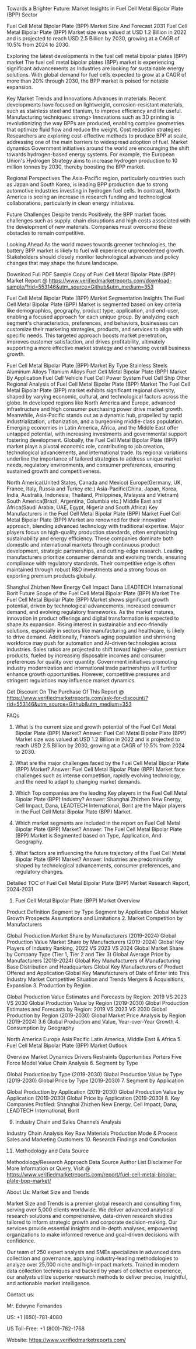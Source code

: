 Towards a Brighter Future: Market Insights in Fuel Cell Metal Bipolar Plate (BPP) Sector


Fuel Cell Metal Bipolar Plate (BPP) Market Size And Forecast 2031
Fuel Cell Metal Bipolar Plate (BPP) Market size was valued at USD 1.2 Billion in 2022 and is projected to reach USD 2.5 Billion by 2030, growing at a CAGR of 10.5% from 2024 to 2030.

Exploring the latest developments in the fuel cell metal bipolar plates (BPP) market
The fuel cell metal bipolar plates (BPP) market is experiencing significant advancements as Industries are looking for sustainable energy solutions. With global demand for fuel cells expected to grow at a CAGR of more than 20% through 2030, the BPP market is poised for notable expansion.

Key Market Trends and Innovations
Advances in materials: Recent developments have focused on lightweight, corrosion-resistant materials, such as stainless steel and titanium, to improve efficiency and life useful.
Manufacturing techniques: strong> Innovations such as 3D printing is revolutionizing the way BPPs are produced, enabling complex geometries that optimize fluid flow and reduce the weight.
Cost reduction strategies: Researchers are exploring cost-effective methods to produce BPP at scale, addressing one of the main barriers to widespread adoption of fuel.
Market dynamics
Government initiatives around the world are encouraging the shift towards hydrogen-based energy systems. For example, the European Union's Hydrogen Strategy aims to increase hydrogen production to 10 million tonnes by 2030, thereby boosting the BPP market.

Regional Perspectives
The Asia-Pacific region, particularly countries such as Japan and South Korea, is leading BPP production due to strong automotive industries investing in hydrogen fuel cells. In contrast, North America is seeing an increase in research funding and technological collaborations, particularly in clean energy initiatives.

Future Challenges
Despite trends Positively, the BPP market faces challenges such as supply. chain disruptions and high costs associated with the development of new materials. Companies must overcome these obstacles to remain competitive.

Looking Ahead
As the world moves towards greener technologies, the battery BPP market is likely to fuel will experience unprecedented growth. Stakeholders should closely monitor technological advances and policy changes that may shape the future landscape.

Download Full PDF Sample Copy of Fuel Cell Metal Bipolar Plate (BPP) Market Report @ https://www.verifiedmarketreports.com/download-sample/?rid=553146&utm_source=Github&utm_medium=353

Fuel Cell Metal Bipolar Plate (BPP) Market Segmentation Insights
The Fuel Cell Metal Bipolar Plate (BPP) Market is segmented based on key criteria like demographics, geography, product type, application, and end-user, enabling a focused approach for each unique group. By analyzing each segment's characteristics, preferences, and behaviors, businesses can customize their marketing strategies, products, and services to align with specific needs. This targeted approach boosts market penetration, improves customer satisfaction, and drives profitability, ultimately supporting a more effective market strategy and enhancing overall business growth.

Fuel Cell Metal Bipolar Plate (BPP) Market By Type
Stainless Steels
Aluminum Alloys
Titanium Alloys
Fuel Cell Metal Bipolar Plate (BPP) Market By Application
Fuel Cell Vehicle
Fuel Cell Power System
Fuel Cell Ship
Other
Regional Analysis of Fuel Cell Metal Bipolar Plate (BPP) Market
The Fuel Cell Metal Bipolar Plate (BPP) market exhibits significant regional diversity, shaped by varying economic, cultural, and technological factors across the globe. In developed regions like North America and Europe, advanced infrastructure and high consumer purchasing power drive market growth. Meanwhile, Asia-Pacific stands out as a dynamic hub, propelled by rapid industrialization, urbanization, and a burgeoning middle-class population. Emerging economies in Latin America, Africa, and the Middle East offer untapped potential, with increasing investments and governmental support fostering development. Globally, the Fuel Cell Metal Bipolar Plate (BPP) market plays a pivotal economic role, contributing to job creation, technological advancements, and international trade. Its regional variations underline the importance of tailored strategies to address unique market needs, regulatory environments, and consumer preferences, ensuring sustained growth and competitiveness.

North America(United States, Canada and Mexico)
Europe(Germany, UK, France, Italy, Russia and Turkey etc.)
Asia-Pacific(China, Japan, Korea, India, Australia, Indonesia, Thailand, Philippines, Malaysia and Vietnam)
South America(Brazil, Argentina, Columbia etc.)
Middle East and Africa(Saudi Arabia, UAE, Egypt, Nigeria and South Africa)
Key Manufacturers in the Fuel Cell Metal Bipolar Plate (BPP) Market
Fuel Cell Metal Bipolar Plate (BPP) Market are renowned for their innovative approach, blending advanced technology with traditional expertise. Major players focus on high-quality production standards, often emphasizing sustainability and energy efficiency. These companies dominate both domestic and international markets through continuous product development, strategic partnerships, and cutting-edge research. Leading manufacturers prioritize consumer demands and evolving trends, ensuring compliance with regulatory standards. Their competitive edge is often maintained through robust R&D investments and a strong focus on exporting premium products globally.

Shanghai Zhizhen New Energy
Cell Impact
Dana
LEADTECH International
Borit
Future Scope of the Fuel Cell Metal Bipolar Plate (BPP) Market
The Fuel Cell Metal Bipolar Plate (BPP) Market shows significant growth potential, driven by technological advancements, increased consumer demand, and evolving regulatory frameworks. As the market matures, innovation in product offerings and digital transformation is expected to shape its expansion. Rising interest in sustainable and eco-friendly solutions, especially in sectors like manufacturing and healthcare, is likely to drive demand. Additionally, France’s aging population and shrinking workforce may push for automation and AI-driven technologies across industries. Sales ratios are projected to shift toward higher-value, premium products, fueled by increasing disposable incomes and consumer preferences for quality over quantity. Government initiatives promoting industry modernization and international trade partnerships will further enhance growth opportunities. However, competitive pressures and stringent regulations may influence market dynamics.

Get Discount On The Purchase Of This Report @ https://www.verifiedmarketreports.com/ask-for-discount/?rid=553146&utm_source=Github&utm_medium=353

FAQs
1. What is the current size and growth potential of the Fuel Cell Metal Bipolar Plate (BPP) Market?
Answer: Fuel Cell Metal Bipolar Plate (BPP) Market size was valued at USD 1.2 Billion in 2022 and is projected to reach USD 2.5 Billion by 2030, growing at a CAGR of 10.5% from 2024 to 2030.

2. What are the major challenges faced by the Fuel Cell Metal Bipolar Plate (BPP) Market?
Answer: Fuel Cell Metal Bipolar Plate (BPP) Market face challenges such as intense competition, rapidly evolving technology, and the need to adapt to changing market demands.

3. Which Top companies are the leading Key players in the Fuel Cell Metal Bipolar Plate (BPP) Industry?
Answer: Shanghai Zhizhen New Energy, Cell Impact, Dana, LEADTECH International, Borit are the Major players in the Fuel Cell Metal Bipolar Plate (BPP) Market.

4. Which market segments are included in the report on Fuel Cell Metal Bipolar Plate (BPP) Market?
Answer: The Fuel Cell Metal Bipolar Plate (BPP) Market is Segmented based on Type, Application, And Geography.

5. What factors are influencing the future trajectory of the Fuel Cell Metal Bipolar Plate (BPP) Market?
Answer: Industries are predominantly shaped by technological advancements, consumer preferences, and regulatory changes.

Detailed TOC of Fuel Cell Metal Bipolar Plate (BPP) Market Research Report, 2024-2031
1. Fuel Cell Metal Bipolar Plate (BPP) Market Overview

Product Definition
Segment by Type
Segment by Application
Global Market Growth Prospects
Assumptions and Limitations
2. Market Competition by Manufacturers

Global Production Market Share by Manufacturers (2019-2024)
Global Production Value Market Share by Manufacturers (2019-2024)
Global Key Players of Industry Ranking, 2022 VS 2023 VS 2024
Global Market Share by Company Type (Tier 1, Tier 2 and Tier 3)
Global Average Price by Manufacturers (2019-2024)
Global Key Manufacturers of Manufacturing Base Distribution and Headquarters
Global Key Manufacturers of Product Offered and Application
Global Key Manufacturers of Date of Enter into This Industry
Market Competitive Situation and Trends
Mergers & Acquisitions, Expansion
3. Production by Region

Global Production Value Estimates and Forecasts by Region: 2019 VS 2023 VS 2030
Global Production Value by Region (2019-2030)
Global Production Estimates and Forecasts by Region: 2019 VS 2023 VS 2030
Global Production by Region (2019-2030)
Global Market Price Analysis by Region (2019-2024) 3.6 Global Production and Value, Year-over-Year Growth
4. Consumption by Geography

North America
Europe
Asia Pacific
Latin America, Middle East & Africa
5. Fuel Cell Metal Bipolar Plate (BPP) Market Outlook

Overview
Market Dynamics
Drivers
Restraints
Opportunities
Porters Five Force Model
Value Chain Analysis 
6. Segment by Type

Global Production by Type (2019-2030)
Global Production Value by Type (2019-2030)
Global Price by Type (2019-2030)
7. Segment by Application

Global Production by Application (2019-2030)
Global Production Value by Application (2019-2030)
Global Price by Application (2019-2030)
8. Key Companies Profiled: Shanghai Zhizhen New Energy, Cell Impact, Dana, LEADTECH International, Borit

9. Industry Chain and Sales Channels Analysis

Industry Chain Analysis
Key Raw Materials
Production Mode & Process
Sales and Marketing
Customers
10. Research Findings and Conclusion

11. Methodology and Data Source

Methodology/Research Approach
Data Source
Author List
Disclaimer
For More Information or Query, Visit @ https://www.verifiedmarketreports.com/report/fuel-cell-metal-bipolar-plate-bpp-market/

About Us: Market Size and Trends

Market Size and Trends is a premier global research and consulting firm, serving over 5,000 clients worldwide. We deliver advanced analytical research solutions and comprehensive, data-driven research studies tailored to inform strategic growth and corporate decision-making. Our services provide essential insights and in-depth analyses, empowering organizations to make informed revenue and goal-driven decisions with confidence.

Our team of 250 expert analysts and SMEs specializes in advanced data collection and governance, applying industry-leading methodologies to analyze over 25,000 niche and high-impact markets. Trained in modern data collection techniques and backed by years of collective experience, our analysts utilize superior research methods to deliver precise, insightful, and actionable market intelligence.

Contact us:

Mr. Edwyne Fernandes

US: +1 (650)-781-4080

US Toll-Free: +1 (800)-782-1768

Website: https://www.verifiedmarketreports.com/
